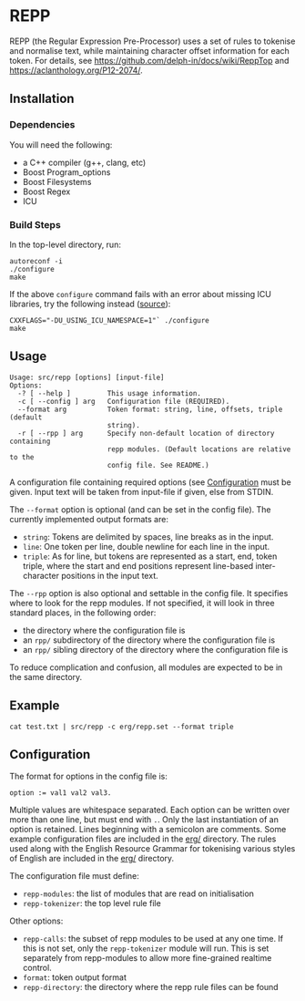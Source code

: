 # REPP

REPP (the Regular Expression Pre-Processor) uses a set of rules to
tokenise and normalise text, while maintaining character offset
information for each token.  For details, see
https://github.com/delph-in/docs/wiki/ReppTop and
https://aclanthology.org/P12-2074/.


## Installation

### Dependencies

You will need the following:

- a C++ compiler (g++, clang, etc)
- Boost Program_options
- Boost Filesystems
- Boost Regex
- ICU

### Build Steps

In the top-level directory, run:

    autoreconf -i
    ./configure
    make

If the above `configure` command fails with an error about missing ICU
libraries, try the following instead
([source](https://unicode-org.github.io/icu/userguide/icu4c/build.html#recommended-build-options)):

    CXXFLAGS="-DU_USING_ICU_NAMESPACE=1"` ./configure
    make


## Usage

    Usage: src/repp [options] [input-file]
    Options:
      -? [ --help ]         This usage information.
      -c [ --config ] arg   Configuration file (REQUIRED).
      --format arg          Token format: string, line, offsets, triple (default
                            string).
      -r [ --rpp ] arg      Specify non-default location of directory containing
                            repp modules. (Default locations are relative to the
                            config file. See README.)


A configuration file containing required options (see
[Configuration](#configuration) must be given. Input text will be
taken from input-file if given, else from STDIN.

The `--format` option is optional (and can be set in the config file). The
currently implemented output formats are:

- `string`: Tokens are delimited by spaces, line breaks as in the input.
- `line`: One token per line, double newline for each line in the input.
- `triple`: As for line, but tokens are represented as a start, end,
  token triple, where the start and end positions represent line-based
  inter-character positions in the input text.

The `--rpp` option is also optional and settable in the config file. It specifies
where to look for the repp modules. If not specified, it will look in three
standard places, in the following order:

- the directory where the configuration file is
- an `rpp/` subdirectory of the directory where the configuration file is
- an `rpp/` sibling directory of the directory where the configuration file is

To reduce complication and confusion, all modules are expected to be in the same
directory.


## Example

    cat test.txt | src/repp -c erg/repp.set --format triple


## Configuration

The format for options in the config file is:

    option := val1 val2 val3.

Multiple values are whitespace separated. Each option can be written over more
than one line, but must end with `.`.
Only the last instantiation of an option is retained.
Lines beginning with a semicolon are comments.
Some example configuration files are included in the [erg/](erg/) directory. The rules
used along with the English Resource Grammar for tokenising various styles of
English are included in the [erg/](erg/) directory.

The configuration file must define:

- `repp-modules`: the list of modules that are read on initialisation
- `repp-tokenizer`: the top level rule file

Other options:

- `repp-calls`: the subset of repp modules to be used at any one time. If this is
  not set, only the `repp-tokenizer` module will run. This is set separately
  from repp-modules to allow more fine-grained realtime control.
- `format`: token output format
- `repp-directory`: the directory where the repp rule files can be found
